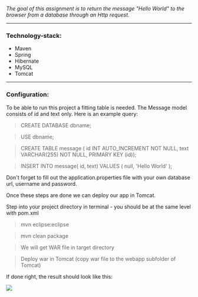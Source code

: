*The goal of this assignment is to return the message "Hello World" to the browser from a database through an Http request.*

---

### Technology-stack:

* Maven
* Spring
* Hibernate
* MySQL
* Tomcat

---

### Configuration:

To be able to run this project a fitting table is needed. The Message model consists of id and text only. Here is an example query:

> CREATE DATABASE dbname;

> USE dbname;

> CREATE TABLE message ( id INT AUTO_INCREMENT NOT NULL, text VARCHAR(255) NOT NULL, PRIMARY KEY (id));

> INSERT INTO message( id, text) VALUES ( null, 'Hello World' );

Don't forget to fill out the application.properties file with your own database url, username and password.

Once these steps are done we can deploy our app in Tomcat. 

Step into your project directory in terminal - you should be at the same level with pom.xml

> mvn eclipse:eclipse

> mvn clean package

> We will get WAR file in target directory

> Deploy war in Tomcat (copy war file to the webapp subfolder of Tomcat)

If done right, the result should look like this:

![](https://i.ibb.co/6yhtkFf/original-Ps.png)